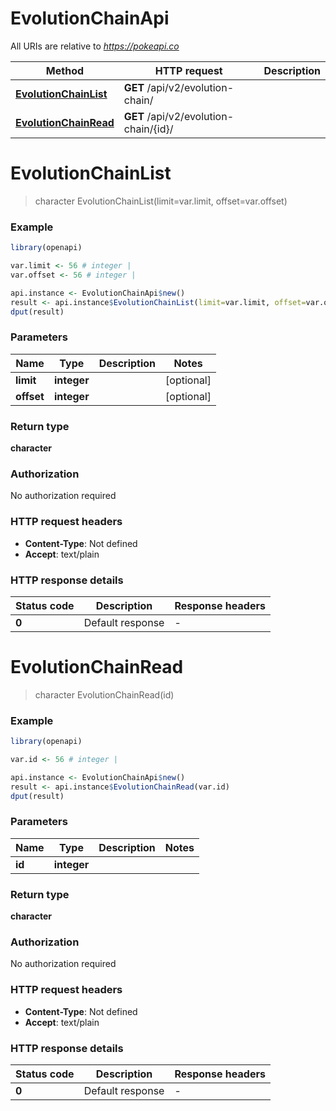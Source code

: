 # EvolutionChainApi

All URIs are relative to *https://pokeapi.co*

Method | HTTP request | Description
------------- | ------------- | -------------
[**EvolutionChainList**](EvolutionChainApi.md#EvolutionChainList) | **GET** /api/v2/evolution-chain/ | 
[**EvolutionChainRead**](EvolutionChainApi.md#EvolutionChainRead) | **GET** /api/v2/evolution-chain/{id}/ | 


# **EvolutionChainList**
> character EvolutionChainList(limit=var.limit, offset=var.offset)



### Example
```R
library(openapi)

var.limit <- 56 # integer | 
var.offset <- 56 # integer | 

api.instance <- EvolutionChainApi$new()
result <- api.instance$EvolutionChainList(limit=var.limit, offset=var.offset)
dput(result)
```

### Parameters

Name | Type | Description  | Notes
------------- | ------------- | ------------- | -------------
 **limit** | **integer**|  | [optional] 
 **offset** | **integer**|  | [optional] 

### Return type

**character**

### Authorization

No authorization required

### HTTP request headers

 - **Content-Type**: Not defined
 - **Accept**: text/plain

### HTTP response details
| Status code | Description | Response headers |
|-------------|-------------|------------------|
| **0** | Default response |  -  |

# **EvolutionChainRead**
> character EvolutionChainRead(id)



### Example
```R
library(openapi)

var.id <- 56 # integer | 

api.instance <- EvolutionChainApi$new()
result <- api.instance$EvolutionChainRead(var.id)
dput(result)
```

### Parameters

Name | Type | Description  | Notes
------------- | ------------- | ------------- | -------------
 **id** | **integer**|  | 

### Return type

**character**

### Authorization

No authorization required

### HTTP request headers

 - **Content-Type**: Not defined
 - **Accept**: text/plain

### HTTP response details
| Status code | Description | Response headers |
|-------------|-------------|------------------|
| **0** | Default response |  -  |


